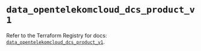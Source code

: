 # `data_opentelekomcloud_dcs_product_v1`

Refer to the Terraform Registry for docs: [`data_opentelekomcloud_dcs_product_v1`](https://registry.terraform.io/providers/opentelekomcloud/opentelekomcloud/1.36.28/docs/data-sources/dcs_product_v1).
